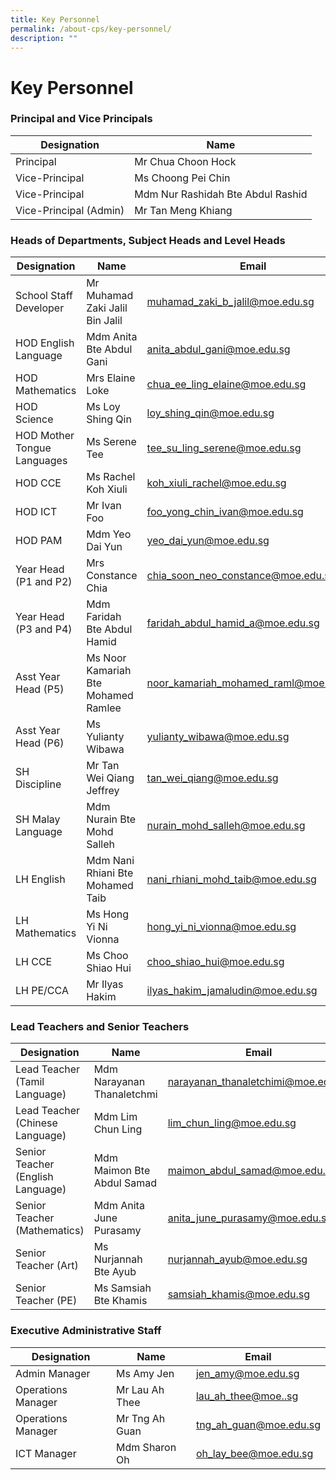 ```yaml
---
title: Key Personnel
permalink: /about-cps/key-personnel/
description: ""
---
```

# **Key Personnel**


### Principal and Vice Principals


| Designation 	| Name 	|
|---	|---	|
| Principal 	| Mr Chua Choon Hock 	|
| Vice-Principal 	| Ms Choong Pei Chin 	|
| Vice-Principal 	| Mdm Nur Rashidah Bte Abdul Rashid 	|
| Vice-Principal (Admin) 	| Mr Tan Meng Khiang 	|



### Heads of Departments, Subject Heads and Level Heads

| Designation 	| Name 	| Email 	|
|---	|---	|---	|
| School Staff Developer 	| Mr Muhamad Zaki Jalil Bin Jalil 	| [muhamad_zaki_b_jalil@moe.edu.sg](mailto:muhamad_zaki_b_jalil@moe.edu.sg) 	|
| HOD English Language 	| Mdm Anita Bte Abdul Gani 	| [anita_abdul_gani@moe.edu.sg](mailto:anita_abdul_gani@moe.edu.sg) 	|
| HOD Mathematics 	| Mrs Elaine Loke 	| [chua_ee_ling_elaine@moe.edu.sg](mailto:chua_ee_ling_elaine@moe.edu.sg) 	|
| HOD Science 	| Ms Loy Shing Qin 	| [loy_shing_qin@moe.edu.sg](mailto:loy_shing_qin@moe.edu.sg) 	|
| HOD Mother Tongue Languages 	| Ms Serene Tee 	| [tee_su_ling_serene@moe.edu.sg](mailto:tee_su_ling_serene@moe.edu.sg) 	|
| HOD CCE 	| Ms Rachel Koh Xiuli 	| [koh_xiuli_rachel@moe.edu.sg](mailto:koh_xiuli_rachel@moe.edu.sg) 	|
| HOD ICT 	| Mr Ivan Foo 	| [foo_yong_chin_ivan@moe.edu.sg](mailto:foo_yong_chin_ivan@moe.edu.sg) 	|
| HOD PAM 	| Mdm Yeo Dai Yun	| [yeo_dai_yun@moe.edu.sg](mailto:yeo_dai_yun@moe.edu.sg) 	|
| Year Head (P1 and P2) 	| Mrs Constance Chia 	| [chia_soon_neo_constance@moe.edu.sg](mailto:chia_soon_neo_constance@moe.edu.sg) 	|
| Year Head (P3 and P4) 	| Mdm Faridah Bte Abdul Hamid 	| [faridah_abdul_hamid_a@moe.edu.sg](mailto:faridah_abdul_hamid_a@moe.edu.sg) 	|
| Asst Year Head (P5) 	| Ms Noor Kamariah Bte Mohamed Ramlee 	| [noor_kamariah_mohamed_raml@moe.edu.sg](mailto:noor_kamariah_mohamed_raml@moe.edu.sg) 	|
| Asst Year Head (P6) 	| Ms Yulianty Wibawa 	| [yulianty_wibawa@moe.edu.sg](mailto:yulianty_wibawa@moe.edu.sg) 	|
| SH Discipline 	| Mr Tan Wei Qiang Jeffrey 	| [tan_wei_qiang@moe.edu.sg](mailto:tan_wei_qiang@moe.edu.sg) 	|
| SH Malay Language 	| Mdm Nurain Bte Mohd Salleh 	| [nurain_mohd_salleh@moe.edu.sg](mailto:nurain_mohd_salleh@moe.edu.sg) 	|
| LH English 	| Mdm Nani Rhiani Bte Mohamed Taib 	| [nani_rhiani_mohd_taib@moe.edu.sg](mailto:nani_rhiani_mohd_taib@moe.edu.sg) 	|
|  LH Mathematics 	| Ms Hong Yi Ni Vionna 	| [hong_yi_ni_vionna@moe.edu.sg](mailto:hong_yi_ni_vionna@moe.edu.sg) 	|
|  LH CCE 	| Ms Choo Shiao Hui 	|  [choo_shiao_hui@moe.edu.sg](mailto:choo_shiao_hui@moe.edu.sg) 	|
|  LH PE/CCA 	| Mr Ilyas Hakim 	|  [ilyas_hakim_jamaludin@moe.edu.sg](mailto:ilyas_hakim_jamaludin@moe.edu.sg) 	|



### Lead Teachers and Senior Teachers

| Designation 	| Name 	| Email 	|
|---	|---	|---	|
| Lead Teacher (Tamil Language) 	| Mdm Narayanan Thanaletchmi 	| [narayanan_thanaletchimi@moe.edu.sg](mailto:narayanan_thanaletchimi@moe.edu.sg) 	|
| Lead Teacher (Chinese Language) 	| Mdm Lim Chun Ling 	| [lim_chun_ling@moe.edu.sg](mailto:lim_chun_ling@moe.edu.sg) 	|
| Senior Teacher (English Language) 	| Mdm Maimon Bte Abdul Samad 	| [maimon_abdul_samad@moe.edu.sg](mailto:maimon_abdul_samad@moe.edu.sg) 	|
| Senior Teacher (Mathematics) 	| Mdm Anita June Purasamy 	| [anita_june_purasamy@moe.edu.sg](mailto:anita_june_purasamy@moe.edu.sg) 	|
| Senior Teacher (Art) 	| Ms Nurjannah Bte Ayub 	| [nurjannah_ayub@moe.edu.sg](mailto:nurjannah_ayub@moe.edu.sg) 	|
| Senior Teacher (PE) 	| Ms Samsiah Bte Khamis  	| [samsiah_khamis@moe.edu.sg ](mailto:samsiah_khamis@moe.edu.sg ) 	|


### Executive Administrative Staff

| Designation 	| Name 	| Email 	|
|---	|---	|---	|
| Admin Manager 	| Ms Amy Jen 	| [jen_amy@moe.edu.sg](mailto:jen_amy@moe.edu.sg) 	|
| Operations Manager 	| Mr Lau Ah Thee 	| [lau_ah_thee@moe..sg](mailto:lau_ah_thee@moe..sg) 	|
|  Operations Manager      	|  Mr Tng Ah Guan 	|  [tng_ah_guan@moe.edu.sg](mailto:tng_ah_guan@moe.edu.sg) 	|
|  ICT Manager      	|  Mdm Sharon Oh 	|  [oh_lay_bee@moe.edu.sg](mailto:oh_lay_bee@moe.edu.sg) 	|